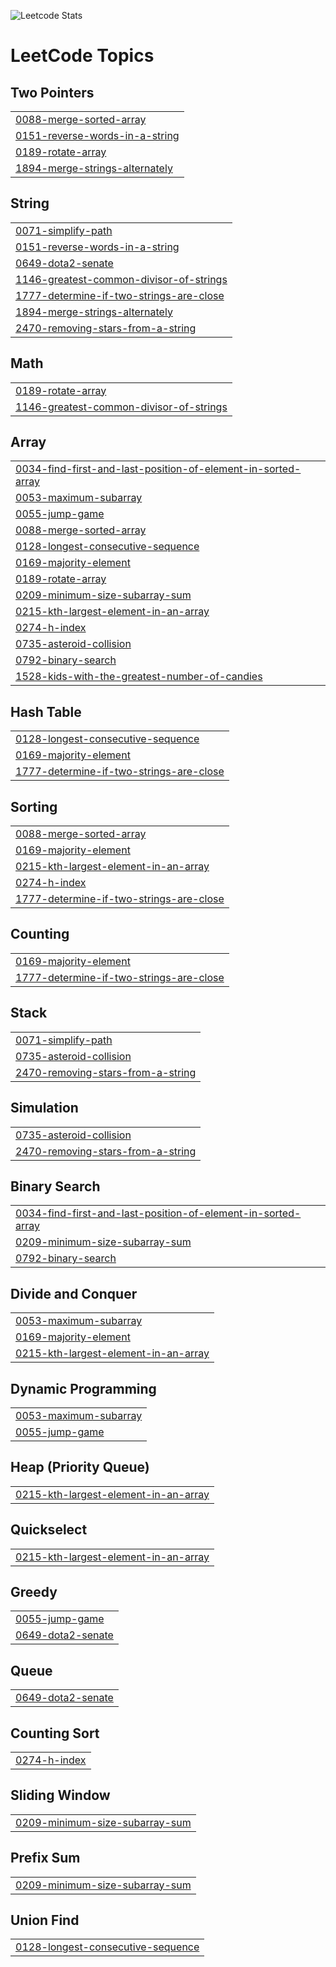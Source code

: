 ![Leetcode Stats](https://leetcard.jacoblin.cool/gw777seong?ext=activity)

<!---LeetCode Topics Start-->
# LeetCode Topics
## Two Pointers
|  |
| ------- |
| [0088-merge-sorted-array](https://github.com/gyuwseong/leet-code/tree/master/0088-merge-sorted-array) |
| [0151-reverse-words-in-a-string](https://github.com/gyuwseong/leet-code/tree/master/0151-reverse-words-in-a-string) |
| [0189-rotate-array](https://github.com/gyuwseong/leet-code/tree/master/0189-rotate-array) |
| [1894-merge-strings-alternately](https://github.com/gyuwseong/leet-code/tree/master/1894-merge-strings-alternately) |
## String
|  |
| ------- |
| [0071-simplify-path](https://github.com/gyuwseong/leet-code/tree/master/0071-simplify-path) |
| [0151-reverse-words-in-a-string](https://github.com/gyuwseong/leet-code/tree/master/0151-reverse-words-in-a-string) |
| [0649-dota2-senate](https://github.com/gyuwseong/leet-code/tree/master/0649-dota2-senate) |
| [1146-greatest-common-divisor-of-strings](https://github.com/gyuwseong/leet-code/tree/master/1146-greatest-common-divisor-of-strings) |
| [1777-determine-if-two-strings-are-close](https://github.com/gyuwseong/leet-code/tree/master/1777-determine-if-two-strings-are-close) |
| [1894-merge-strings-alternately](https://github.com/gyuwseong/leet-code/tree/master/1894-merge-strings-alternately) |
| [2470-removing-stars-from-a-string](https://github.com/gyuwseong/leet-code/tree/master/2470-removing-stars-from-a-string) |
## Math
|  |
| ------- |
| [0189-rotate-array](https://github.com/gyuwseong/leet-code/tree/master/0189-rotate-array) |
| [1146-greatest-common-divisor-of-strings](https://github.com/gyuwseong/leet-code/tree/master/1146-greatest-common-divisor-of-strings) |
## Array
|  |
| ------- |
| [0034-find-first-and-last-position-of-element-in-sorted-array](https://github.com/gyuwseong/leet-code/tree/master/0034-find-first-and-last-position-of-element-in-sorted-array) |
| [0053-maximum-subarray](https://github.com/gyuwseong/leet-code/tree/master/0053-maximum-subarray) |
| [0055-jump-game](https://github.com/gyuwseong/leet-code/tree/master/0055-jump-game) |
| [0088-merge-sorted-array](https://github.com/gyuwseong/leet-code/tree/master/0088-merge-sorted-array) |
| [0128-longest-consecutive-sequence](https://github.com/gyuwseong/leet-code/tree/master/0128-longest-consecutive-sequence) |
| [0169-majority-element](https://github.com/gyuwseong/leet-code/tree/master/0169-majority-element) |
| [0189-rotate-array](https://github.com/gyuwseong/leet-code/tree/master/0189-rotate-array) |
| [0209-minimum-size-subarray-sum](https://github.com/gyuwseong/leet-code/tree/master/0209-minimum-size-subarray-sum) |
| [0215-kth-largest-element-in-an-array](https://github.com/gyuwseong/leet-code/tree/master/0215-kth-largest-element-in-an-array) |
| [0274-h-index](https://github.com/gyuwseong/leet-code/tree/master/0274-h-index) |
| [0735-asteroid-collision](https://github.com/gyuwseong/leet-code/tree/master/0735-asteroid-collision) |
| [0792-binary-search](https://github.com/gyuwseong/leet-code/tree/master/0792-binary-search) |
| [1528-kids-with-the-greatest-number-of-candies](https://github.com/gyuwseong/leet-code/tree/master/1528-kids-with-the-greatest-number-of-candies) |
## Hash Table
|  |
| ------- |
| [0128-longest-consecutive-sequence](https://github.com/gyuwseong/leet-code/tree/master/0128-longest-consecutive-sequence) |
| [0169-majority-element](https://github.com/gyuwseong/leet-code/tree/master/0169-majority-element) |
| [1777-determine-if-two-strings-are-close](https://github.com/gyuwseong/leet-code/tree/master/1777-determine-if-two-strings-are-close) |
## Sorting
|  |
| ------- |
| [0088-merge-sorted-array](https://github.com/gyuwseong/leet-code/tree/master/0088-merge-sorted-array) |
| [0169-majority-element](https://github.com/gyuwseong/leet-code/tree/master/0169-majority-element) |
| [0215-kth-largest-element-in-an-array](https://github.com/gyuwseong/leet-code/tree/master/0215-kth-largest-element-in-an-array) |
| [0274-h-index](https://github.com/gyuwseong/leet-code/tree/master/0274-h-index) |
| [1777-determine-if-two-strings-are-close](https://github.com/gyuwseong/leet-code/tree/master/1777-determine-if-two-strings-are-close) |
## Counting
|  |
| ------- |
| [0169-majority-element](https://github.com/gyuwseong/leet-code/tree/master/0169-majority-element) |
| [1777-determine-if-two-strings-are-close](https://github.com/gyuwseong/leet-code/tree/master/1777-determine-if-two-strings-are-close) |
## Stack
|  |
| ------- |
| [0071-simplify-path](https://github.com/gyuwseong/leet-code/tree/master/0071-simplify-path) |
| [0735-asteroid-collision](https://github.com/gyuwseong/leet-code/tree/master/0735-asteroid-collision) |
| [2470-removing-stars-from-a-string](https://github.com/gyuwseong/leet-code/tree/master/2470-removing-stars-from-a-string) |
## Simulation
|  |
| ------- |
| [0735-asteroid-collision](https://github.com/gyuwseong/leet-code/tree/master/0735-asteroid-collision) |
| [2470-removing-stars-from-a-string](https://github.com/gyuwseong/leet-code/tree/master/2470-removing-stars-from-a-string) |
## Binary Search
|  |
| ------- |
| [0034-find-first-and-last-position-of-element-in-sorted-array](https://github.com/gyuwseong/leet-code/tree/master/0034-find-first-and-last-position-of-element-in-sorted-array) |
| [0209-minimum-size-subarray-sum](https://github.com/gyuwseong/leet-code/tree/master/0209-minimum-size-subarray-sum) |
| [0792-binary-search](https://github.com/gyuwseong/leet-code/tree/master/0792-binary-search) |
## Divide and Conquer
|  |
| ------- |
| [0053-maximum-subarray](https://github.com/gyuwseong/leet-code/tree/master/0053-maximum-subarray) |
| [0169-majority-element](https://github.com/gyuwseong/leet-code/tree/master/0169-majority-element) |
| [0215-kth-largest-element-in-an-array](https://github.com/gyuwseong/leet-code/tree/master/0215-kth-largest-element-in-an-array) |
## Dynamic Programming
|  |
| ------- |
| [0053-maximum-subarray](https://github.com/gyuwseong/leet-code/tree/master/0053-maximum-subarray) |
| [0055-jump-game](https://github.com/gyuwseong/leet-code/tree/master/0055-jump-game) |
## Heap (Priority Queue)
|  |
| ------- |
| [0215-kth-largest-element-in-an-array](https://github.com/gyuwseong/leet-code/tree/master/0215-kth-largest-element-in-an-array) |
## Quickselect
|  |
| ------- |
| [0215-kth-largest-element-in-an-array](https://github.com/gyuwseong/leet-code/tree/master/0215-kth-largest-element-in-an-array) |
## Greedy
|  |
| ------- |
| [0055-jump-game](https://github.com/gyuwseong/leet-code/tree/master/0055-jump-game) |
| [0649-dota2-senate](https://github.com/gyuwseong/leet-code/tree/master/0649-dota2-senate) |
## Queue
|  |
| ------- |
| [0649-dota2-senate](https://github.com/gyuwseong/leet-code/tree/master/0649-dota2-senate) |
## Counting Sort
|  |
| ------- |
| [0274-h-index](https://github.com/gyuwseong/leet-code/tree/master/0274-h-index) |
## Sliding Window
|  |
| ------- |
| [0209-minimum-size-subarray-sum](https://github.com/gyuwseong/leet-code/tree/master/0209-minimum-size-subarray-sum) |
## Prefix Sum
|  |
| ------- |
| [0209-minimum-size-subarray-sum](https://github.com/gyuwseong/leet-code/tree/master/0209-minimum-size-subarray-sum) |
## Union Find
|  |
| ------- |
| [0128-longest-consecutive-sequence](https://github.com/gyuwseong/leet-code/tree/master/0128-longest-consecutive-sequence) |
<!---LeetCode Topics End-->